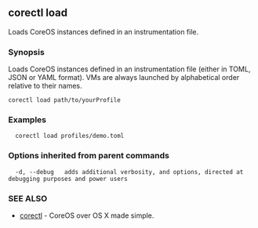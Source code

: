 ## corectl load

Loads CoreOS instances defined in an instrumentation file.

### Synopsis


Loads CoreOS instances defined in an instrumentation file (either in TOML, JSON or YAML format).
VMs are always launched by alphabetical order relative to their names.

```
corectl load path/to/yourProfile
```

### Examples

```
  corectl load profiles/demo.toml
```

### Options inherited from parent commands

```
  -d, --debug   adds additional verbosity, and options, directed at debugging purposes and power users
```

### SEE ALSO
* [corectl](corectl.md)	 - CoreOS over OS X made simple.

